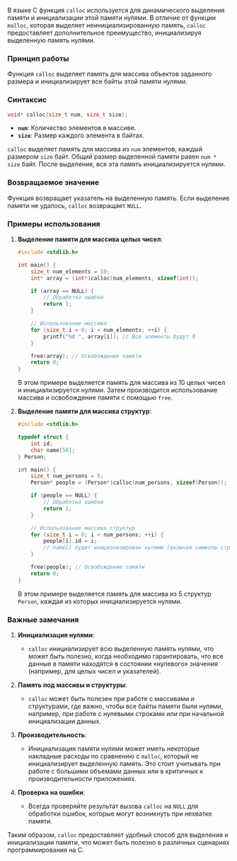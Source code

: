 В языке C функция `calloc` используется для динамического выделения памяти и инициализации этой памяти нулями. В отличие от функции `malloc`, которая выделяет неинициализированную память, `calloc` предоставляет дополнительное преимущество, инициализируя выделенную память нулями.

### Принцип работы

Функция `calloc` выделяет память для массива объектов заданного размера и инициализирует все байты этой памяти нулями. 

### Синтаксис

```c
void* calloc(size_t num, size_t size);
```

- **`num`**: Количество элементов в массиве.
- **`size`**: Размер каждого элемента в байтах.

`calloc` выделяет память для массива из `num` элементов, каждый размером `size` байт. Общий размер выделенной памяти равен `num * size` байт. После выделения, вся эта память инициализируется нулями.

### Возвращаемое значение

Функция возвращает указатель на выделенную память. Если выделение памяти не удалось, `calloc` возвращает `NULL`.

### Примеры использования

1. **Выделение памяти для массива целых чисел**:

   ```c
   #include <stdlib.h>

   int main() {
       size_t num_elements = 10;
       int* array = (int*)calloc(num_elements, sizeof(int));

       if (array == NULL) {
           // Обработка ошибки
           return 1;
       }

       // Использование массива
       for (size_t i = 0; i < num_elements; ++i) {
           printf("%d ", array[i]); // Все элементы будут 0
       }

       free(array); // Освобождение памяти
       return 0;
   }
   ```

   В этом примере выделяется память для массива из 10 целых чисел и инициализируется нулями. Затем производится использование массива и освобождение памяти с помощью `free`.

2. **Выделение памяти для массива структур**:

   ```c
   #include <stdlib.h>

   typedef struct {
       int id;
       char name[50];
   } Person;

   int main() {
       size_t num_persons = 5;
       Person* people = (Person*)calloc(num_persons, sizeof(Person));

       if (people == NULL) {
           // Обработка ошибки
           return 1;
       }

       // Использование массива структур
       for (size_t i = 0; i < num_persons; ++i) {
           people[i].id = i;
           // name[] будет инициализирован нулями (включая символы строки)
       }

       free(people); // Освобождение памяти
       return 0;
   }
   ```

   В этом примере выделяется память для массива из 5 структур `Person`, каждая из которых инициализируется нулями.

### Важные замечания

1. **Инициализация нулями**:
   - `calloc` инициализирует всю выделенную память нулями, что может быть полезно, когда необходимо гарантировать, что все данные в памяти находятся в состоянии «нулевого» значения (например, для целых чисел и указателей).

2. **Память под массивы и структуры**:
   - `calloc` может быть полезен при работе с массивами и структурами, где важно, чтобы все байты памяти были нулями, например, при работе с нулевыми строками или при начальной инициализации данных.

3. **Производительность**:
   - Инициализация памяти нулями может иметь некоторые накладные расходы по сравнению с `malloc`, который не инициализирует выделенную память. Это стоит учитывать при работе с большими объемами данных или в критичных к производительности приложениях.

4. **Проверка на ошибки**:
   - Всегда проверяйте результат вызова `calloc` на `NULL` для обработки ошибок, которые могут возникнуть при нехватке памяти.

Таким образом, `calloc` предоставляет удобный способ для выделения и инициализации памяти, что может быть полезно в различных сценариях программирования на C.